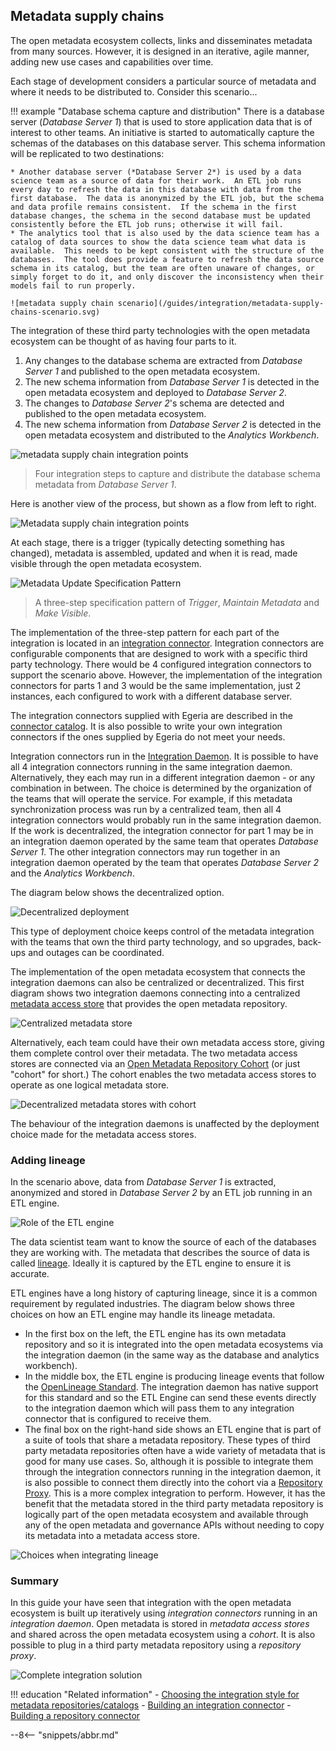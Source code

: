 <!-- SPDX-License-Identifier: CC-BY-4.0 -->
<!-- Copyright Contributors to the ODPi Egeria project 2020. -->

## Metadata supply chains

The open metadata ecosystem collects, links and disseminates metadata from many sources.  However, it is designed in an iterative, agile manner, adding new use cases and capabilities over time.

Each stage of development considers a particular source of metadata and where it needs to be distributed to.  Consider this scenario...  

!!! example "Database schema capture and distribution"
    There is a database server (*Database Server 1*) that is used to store application data that is of interest to other teams.  An initiative is started to automatically capture the schemas of the databases on this database server.  This schema information will be replicated to two destinations:

    * Another database server (*Database Server 2*) is used by a data science team as a source of data for their work.  An ETL job runs every day to refresh the data in this database with data from the first database.  The data is anonymized by the ETL job, but the schema and data profile remains consistent.  If the schema in the first database changes, the schema in the second database must be updated consistently before the ETL job runs; otherwise it will fail.
    * The analytics tool that is also used by the data science team has a catalog of data sources to show the data science team what data is available.  This needs to be kept consistent with the structure of the databases.  The tool does provide a feature to refresh the data source schema in its catalog, but the team are often unaware of changes, or simply forget to do it, and only discover the inconsistency when their models fail to run properly.

    ![metadata supply chain scenario](/guides/integration/metadata-supply-chains-scenario.svg)

The integration of these third party technologies with the open metadata ecosystem can be thought of as having four parts to it.

1. Any changes to the database schema are extracted from *Database Server 1* and published to the open metadata ecosystem.
2. The new schema information from *Database Server 1* is detected in the open metadata ecosystem and deployed to *Database Server 2*.
3. The changes to *Database Server 2*'s schema are detected and published to the open metadata ecosystem.
4. The new schema information from *Database Server 2* is detected in the open metadata ecosystem and distributed to the *Analytics Workbench*.

![metadata supply chain integration points](/guides/integration/integration-points.svg)
> Four integration steps to capture and distribute the database schema metadata from *Database Server 1*.

Here is another view of the process, but shown as a flow from left to right.

![Metadata supply chain integration points](/guides/integration/metadata-supply-chain.svg)

At each stage, there is a trigger (typically detecting something has changed), metadata is assembled, updated and when it is read, made visible through the open metadata ecosystem.

![Metadata Update Specification Pattern](/patterns/metadata-governance/metadata-update-specification-pattern.svg)
> A three-step specification pattern of *Trigger*, *Maintain Metadata* and *Make Visible*.


The implementation of the three-step pattern for each part of the integration is located in an [integration connector](/concepts/integration-connector).  Integration connectors are configurable components that are designed to work with a specific third party technology.  There would be 4 configured integration connectors to support the scenario above.  However, the implementation of the integration connectors for parts 1 and 3 would be the same implementation, just 2 instances, each configured to work with a different database server.

The integration connectors supplied with Egeria are described in the [connector catalog](/connectors/#integration-connectors).  It is also possible to write your own integration connectors if the ones supplied by Egeria do not meet your needs.

Integration connectors run in the [Integration Daemon](/concepts/integration-daemon).  It is possible to have all 4 integration connectors running in the same integration daemon.  Alternatively, they each may run in a different integration daemon - or any combination in between.  The choice is determined by the organization of the teams that will operate the service.  For example, if this metadata synchronization process was run by a centralized team, then all 4 integration connectors would probably run in the same integration daemon.  If the work is decentralized, the integration connector for part 1 may be in an integration daemon operated by the same team that operates *Database Server 1*.  The other integration connectors may run together in an integration daemon operated by the team that operates *Database Server 2* and the *Analytics Workbench*.

The diagram below shows the decentralized option.

![Decentralized deployment](/guides/integration/decentralized-integration-daemons.svg)

This type of deployment choice keeps control of the metadata integration with the teams that own the third party technology, and so upgrades, back-ups and outages can be coordinated.

The implementation of the open metadata ecosystem that connects the integration daemons can also be centralized or decentralized.  This first diagram shows two integration daemons connecting into a centralized [metadata access store](/concepts/metadata-access-store) that provides the open metadata repository.

![Centralized metadata store](/guides/integration/centralized-metadata-store.svg)

Alternatively, each team could have their own metadata access store, giving them complete control over their metadata.  The two metadata access stores are connected via an [Open Metadata Repository Cohort](/features/cohort-operation/overview) (or just "cohort" for short.)  The cohort enables the two metadata access stores to operate as one logical metadata store.

![Decentralized metadata stores with cohort](/guides/integration/decentralized-metadata-stores.svg)

The behaviour of the integration daemons is unaffected by the deployment choice made for the metadata access stores.

### Adding lineage

In the scenario above, data from *Database Server 1* is extracted, anonymized and stored in *Database Server 2* by an ETL job running in an ETL engine.

![Role of the ETL engine](/guides/integration/etl-engine.svg)

The data scientist team want to know the source of each of the databases they are working with.  The metadata that describes the source of data is called [lineage](/concepts/lineage).  Ideally it is captured by the ETL engine to ensure it is accurate.

ETL engines have a long history of capturing lineage, since it is a common requirement by regulated industries.  The diagram below shows three choices on how an ETL engine may handle its lineage metadata.

* In the first box on the left, the ETL engine has its own metadata repository and so it is integrated into the open metadata ecosystems via the integration daemon (in the same way as the database and analytics workbench).
* In the middle box, the ETL engine is producing lineage events that follow the [OpenLineage Standard](/features/lineage-management/overview/#the-openlineage-standard).  The integration daemon has native support for this standard and so the ETL Engine can send these events directly to the integration daemon which will pass them to any integration connector that is configured to receive them.
* The final box on the right-hand side shows an ETL engine that is part of a suite of tools that share a metadata repository.  These types of third party metadata repositories often have a wide variety of metadata that is good for many use cases. So, although it is possible to integrate them through the integration connectors running in the integration daemon, it is also possible to connect them directly into the cohort via a [Repository Proxy](/concepts/repository-proxy).  This is a more complex integration to perform.  However, it has the benefit that the metadata stored in the third party metadata repository is logically part of the open metadata ecosystem and available through any of the open metadata and governance APIs without needing to copy its metadata into a metadata access store.

![Choices when integrating lineage](/guides/integration/integrating-lineage.svg)

### Summary

In this guide your have seen that integration with the open metadata ecosystem is built up iteratively using *integration connectors* running in an *integration daemon*.  Open metadata is stored in *metadata access stores* and shared across the open metadata ecosystem using a *cohort*.  It is also possible to plug in a third party metadata repository using a *repository proxy*.

![Complete integration solution](/guides/integration/integrated-solution.svg)

!!! education "Related information"
    - [Choosing the integration style for metadata repositories/catalogs](/guides/integration/types-of-metadata-repository)
    - [Building an integration connector](/guides/developer/integration-connectors/overview)
    - [Building a repository connector](/guides/developer/repository-connectors/overview)

--8<-- "snippets/abbr.md"